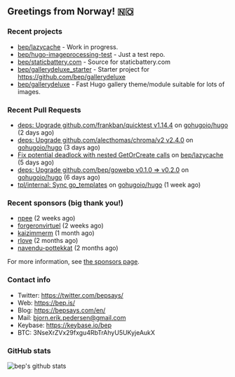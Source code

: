 ## Greetings from Norway! 🇳🇴

### Recent projects

- [bep/lazycache](https://github.com/bep/lazycache) - Work in progress.
- [bep/hugo-imageprocessing-test](https://github.com/bep/hugo-imageprocessing-test) - Just a test repo.
- [bep/staticbattery.com](https://github.com/bep/staticbattery.com) - Source for staticbattery.com
- [bep/gallerydeluxe_starter](https://github.com/bep/gallerydeluxe_starter) - Starter project for https://github.com/bep/gallerydeluxe
- [bep/gallerydeluxe](https://github.com/bep/gallerydeluxe) - Fast Hugo gallery theme/module suitable for lots of images.

### Recent Pull Requests

- [deps: Upgrade github.com/frankban/quicktest v1.14.4](https://github.com/gohugoio/hugo/pull/10457) on [gohugoio/hugo](https://github.com/gohugoio/hugo) (2 days ago)
- [deps: Upgrade github.com/alecthomas/chroma/v2 v2.4.0](https://github.com/gohugoio/hugo/pull/10454) on [gohugoio/hugo](https://github.com/gohugoio/hugo) (3 days ago)
- [Fix potential deadlock with nested GetOrCreate calls](https://github.com/bep/lazycache/pull/3) on [bep/lazycache](https://github.com/bep/lazycache) (5 days ago)
- [deps: Upgrade github.com/bep/gowebp v0.1.0 =&gt; v0.2.0](https://github.com/gohugoio/hugo/pull/10442) on [gohugoio/hugo](https://github.com/gohugoio/hugo) (6 days ago)
- [tpl/internal: Sync go_templates](https://github.com/gohugoio/hugo/pull/10437) on [gohugoio/hugo](https://github.com/gohugoio/hugo) (1 week ago)

### Recent sponsors (big thank you!)

- [npee](https://github.com/npee) (2 weeks ago)
- [forgeronvirtuel](https://github.com/forgeronvirtuel) (2 weeks ago)
- [kaizimmerm](https://github.com/kaizimmerm) (1 month ago)
- [rlove](https://github.com/rlove) (2 months ago)
- [navendu-pottekkat](https://github.com/navendu-pottekkat) (2 months ago)

For more information, see [the sponsors page](https://github.com/sponsors/bep/).

### Contact info
- Twitter: https://twitter.com/bepsays/
- Web: https://bep.is/
- Blog: https://bepsays.com/en/
- Mail: bjorn.erik.pedersen@gmail.com
- Keybase: https://keybase.io/bep
- BTC: 3NseXrZVx29fxgu4RbTrAhyU5UKyjeAukX


### GitHub stats
![bep's github stats](https://github-readme-stats.vercel.app/api?username=bep&count_private=true&hide_title=true)


